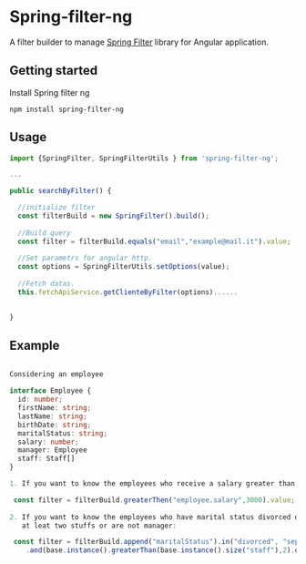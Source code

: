 # Spring-filter-ng

A filter builder to manage [Spring Filter](https://github.com/turkraft/spring-filter) library for Angular application.

## Getting started

Install Spring filter ng

```
npm install spring-filter-ng
```

## Usage

```ts
import {SpringFilter, SpringFilterUtils } from 'spring-filter-ng';
```

```ts
...

public searchByFilter() {

  //initialize filter
  const filterBuild = new SpringFilter().build(); 
  
  //Build query
  const filter = filterBuild.equals("email","example@mail.it").value;
  
  //Set parametrs for angular http.
  const options = SpringFilterUtils.setOptions(value);
  
  //Fetch datas.
  this.fetchApiService.getClienteByFilter(options)......
  

}
```

## Example

```ts

Considering an employee

interface Employee {
  id: number;
  firstName: string;
  lastName: string;
  birthDate: string;
  maritalStatus: string;
  salary: number;
  manager: Employee
  staff: Staff[]
}

1. If you want to know the employees who receive a salary greater than 3000:

 const filter = filterBuild.greaterThen("employee.salary",3000).value;
 
2. If you want to know the employees who have marital status divorced or separated and or have 
   at leat two stuffs or are not manager:

 const filter = filterBuild.append("maritalStatus").in("divorced", "separated")
    .and(base.instance().greaterThan(base.instance().size("staff"),2).or("manager").isNotNull()).value

```



